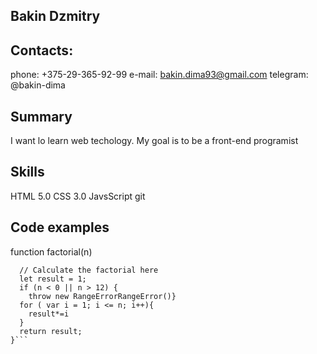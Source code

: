 ## Bakin Dzmitry
## Contacts:
phone: +375-29-365-92-99
e-mail: bakin.dima93@gmail.com
telegram: @bakin-dima
## Summary
I want lo learn web techology. My goal is to be a front-end programist
## Skills
HTML 5.0 CSS 3.0 JavsScript git
## Code examples
function factorial(n)
```{
  // Calculate the factorial here
  let result = 1;
  if (n < 0 || n > 12) {
    throw new RangeErrorRangeError()}
  for ( var i = 1; i <= n; i++){
    result*=i
  }
  return result;
}```
